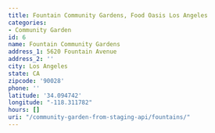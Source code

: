 ```yaml
---
title: Fountain Community Gardens, Food Oasis Los Angeles
categories:
- Community Garden
id: 6
name: Fountain Community Gardens
address_1: 5620 Fountain Avenue
address_2: ''
city: Los Angeles
state: CA
zipcode: '90028'
phone: ''
latitude: '34.094742'
longitude: "-118.311782"
hours: []
uri: "/community-garden-from-staging-api/fountains/"
---
```


